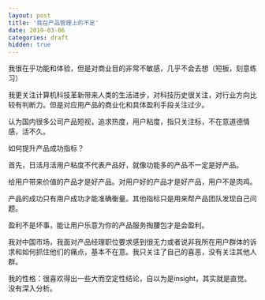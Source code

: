 ```yaml
---
layout: post
title: '我在产品管理上的不足'
date: 2019-03-06
categories: draft
hidden: true
---
```


我很在乎功能和体验，但是对商业目的非常不敏感，几乎不会去想（短板，刻意练习）

我更关注计算机科技革新带来人类的生活进步，对科技历史很关注，对行业方向比较有判断力。但是对应用产品的商业化和具体盈利手段关注过少。

认为国内很多公司产品短视，追求热度，用户粘度，指只关注标，不在意道德情感，活不久。

如何提升产品成功指标？

首先，日活月活用户粘度不代表产品好，就像功能多的产品不一定是好产品。

给用户带来价值的产品才是好产品。对用户好的产品才是好产品，用户不是肉鸡。

产品的成功只有用户成功才能准确衡量。其他指标只是用来帮产品团队发现自己问题。

盈利不是坏事，能让用户乐意为你的产品服务掏腰包才是会盈利。

我对中国市场，我面对产品经理职位要求感到很无力或者说非我所在用户群体的诉求和如何抓住他们的痛点，基本不在意。我只关注了自己的喜恶，没有关注其他人群。

我的性格：很喜欢得出一些大而空定性结论，自以为是insight，其实就是直觉。没有深入分析。

